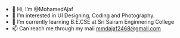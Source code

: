 - 👋 Hi, I’m @MohamedAjaf
- 👀 I’m interested in UI Designing, Coding and Photography.
- 🌱 I’m currently learning B.E.CSE at Sri Sairam Enginnering College
- 📫 Can reach me through my mail mmdajaf2468@gmail.com

<!---
MohamedAjaf/MohamedAjaf is a ✨ special ✨ repository because its `README.md` (this file) appears on your GitHub profile.
You can click the Preview link to take a look at your changes.
--->
